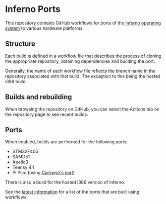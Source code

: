 # Inferno Ports

This repository contains GitHub workflows for ports of the
[Inferno operating system](https://inferno-os.org) to various hardware
platforms.

## Structure

Each build is defined in a workflow file that describes the process of
cloning the appropriate repository, obtaining dependencies and building the
port.

Generally, the name of each workflow file reflects the branch name in the
repository associated with that build. The exception to this being the
hosted i386 build.

## Builds and rebuilding

When browsing the repository on GitHub, you can select the Actions tab on the
repository page to see recent builds.

## Ports

When enabled, builds are performed for the following ports:

* STM32F405
* SAMD51
* Apollo3
* Teensy 4.1
* Pi Pico (using [Caerwyn's port](https://github.com/caerwynj/inferno-os/tree/pico))

There is also a build for the hosted i386 version of Inferno.

See the [latest information](https://dboddie.github.io/inferno-ports) for a
list of the ports that are built using workflows.
